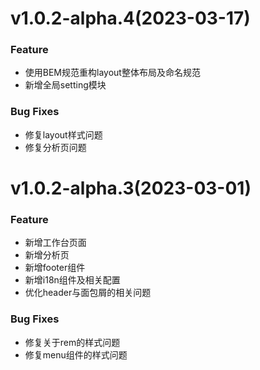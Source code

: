 # v1.0.2-alpha.4(2023-03-17)
### Feature
- 使用BEM规范重构layout整体布局及命名规范
- 新增全局setting模块

### Bug Fixes
- 修复layout样式问题
- 修复分析页问题

# v1.0.2-alpha.3(2023-03-01)

### Feature
- 新增工作台页面
- 新增分析页
- 新增footer组件
- 新增i18n组件及相关配置
- 优化header与面包屑的相关问题

### Bug Fixes
- 修复关于rem的样式问题
- 修复menu组件的样式问题